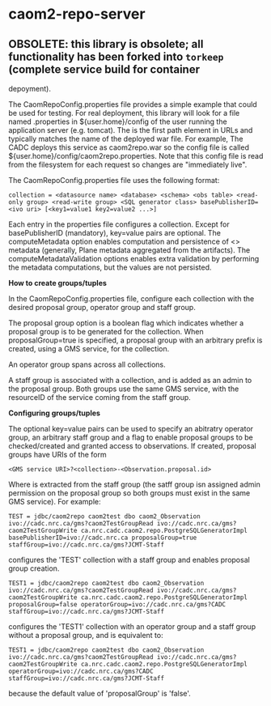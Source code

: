 # caom2-repo-server

## OBSOLETE: this library is obsolete; all functionality has been forked into `torkeep` (complete service build for container
depoyment).

The CaomRepoConfig.properties file provides a simple example that could be used for testing. For real deployment, this library will look for a file named <service name>.properties in ${user.home}/config of the user running the application server (e.g. tomcat). The <service name> is the first path element in URLs and typically matches the name of the deployed war file. For example, The CADC deploys this service as caom2repo.war so the config file is called ${user.home}/config/caom2repo.properties. Note that this config file is read from the filesystem for each request so changes are "immediately live".

The CaomRepoConfig.properties file uses the following format:

```
collection = <datasource name> <database> <schema> <obs table> <read-only group> <read-write group> <SQL generator class> basePublisherID=<ivo uri> [<key1=value1 key2=value2 ...>]
```

Each entry in the properties file configures a collection. Except for basePublisherID (mandatory), key=value pairs are optional. The computeMetadata option enables computation and persistence of <<computed>> metadata (generally, Plane metadata aggregated from the artifacts). The computeMetadataValidation options enables extra validation by performing the metadata computations, but the values are not persisted.


**How to create groups/tuples**

In the CaomRepoConfig.properties file, configure each collection with the desired proposal group, operator group and staff group.

The proposal group option is a boolean flag which indicates whether a proposal group is to be generated for the collection. When proposalGroup=true is specified, a proposal group with an arbitrary prefix is created, using a GMS service, for the collection. 

An operator group spans across all collections. 

A staff group is associated with a collection, and is added as an admin to the proposal group. Both groups use the same GMS service, with the resourceID of the service coming from the staff group.

**Configuring groups/tuples**

The optional key=value pairs can be used to specify an abitratry operator group, an arbitrary staff group and a flag to enable proposal groups to be checked/created and granted access to observations. If created, proposal groups have URIs of the form 

```
<GMS service URI>?<collection>-<Observation.proposal.id>
```

Where <GMS service URI> is extracted from the staff group (the satff group isn assigned admin permission on the proposal group so both groups must exist in the same GMS service). For example:

```
TEST = jdbc/caom2repo caom2test dbo caom2_Observation ivo://cadc.nrc.ca/gms?caom2TestGroupRead ivo://cadc.nrc.ca/gms?caom2TestGroupWrite ca.nrc.cadc.caom2.repo.PostgreSQLGeneratorImpl basePublisherID=ivo://cadc.nrc.ca proposalGroup=true staffGroup=ivo://cadc.nrc.ca/gms?JCMT-Staff
```

configures the 'TEST' collection with a staff group and enables proposal group creation.

```
TEST1 = jdbc/caom2repo caom2test dbo caom2_Observation ivo://cadc.nrc.ca/gms?caom2TestGroupRead ivo://cadc.nrc.ca/gms?caom2TestGroupWrite ca.nrc.cadc.caom2.repo.PostgreSQLGeneratorImpl proposalGroup=false operatorGroup=ivo://cadc.nrc.ca/gms?CADC staffGroup=ivo://cadc.nrc.ca/gms?JCMT-Staff
```

configures the 'TEST1' collection with an operator group and a staff group without a proposal group, and is equivalent to:

```
TEST1 = jdbc/caom2repo caom2test dbo caom2_Observation ivo://cadc.nrc.ca/gms?caom2TestGroupRead ivo://cadc.nrc.ca/gms?caom2TestGroupWrite ca.nrc.cadc.caom2.repo.PostgreSQLGeneratorImpl operatorGroup=ivo://cadc.nrc.ca/gms?CADC staffGroup=ivo://cadc.nrc.ca/gms?JCMT-Staff 
```

because the default value of 'proposalGroup' is 'false'.

